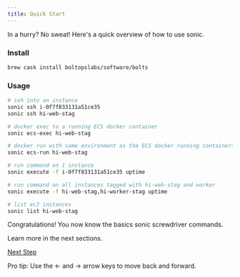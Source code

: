 ```yaml
---
title: Quick Start
---
```


In a hurry? No sweat! Here's a quick overview of how to use sonic.

### Install

```sh
brew cask install boltopslabs/software/bolts
```

### Usage

```sh
# ssh into an instance
sonic ssh i-0f7f833131a51ce35
sonic ssh hi-web-stag

# docker exec to a running ECS docker container
sonic ecs-exec hi-web-stag

# docker run with same environment as the ECS docker running containers
sonic ecs-run hi-web-stag

# run command on 1 instance
sonic execute -f i-0f7f833131a51ce35 uptime

# run command on all instances tagged with hi-web-stag and worker
sonic execute -f hi-web-stag,hi-worker-stag uptime

# list ec2 instances
sonic list hi-web-stag
```

Congratulations! You now know the basics sonic screwdriver commands.

Learn more in the next sections.

<a id="next" class="btn btn-primary" href="{% link docs.md %}">Next Step</a>
<p class="keyboard-tip">Pro tip: Use the <- and -> arrow keys to move back and forward.</p>

